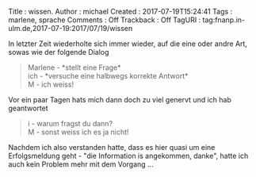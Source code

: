 Title     : wissen.
Author    : michael
Created   : 2017-07-19T15:24:41
Tags      : marlene, sprache
Comments  : Off
Trackback : Off
TagURI    : tag:fnanp.in-ulm.de,2017-07-19:2017/07/19/wissen

In letzter Zeit wiederholte sich immer wieder, auf die eine oder andre
Art, sowas wie der folgende Dialog

> Marlene - \*stellt eine Frage\*  
> ich - \*versuche eine halbwegs korrekte Antwort\*  
> M - ich weiss! 

Vor ein paar Tagen hats mich dann doch zu viel genervt und ich hab
geantwortet

> i - warum fragst du dann?  
> M - sonst weiss ich es ja nicht! 

Nachdem ich also verstanden hatte, dass es hier quasi um eine
Erfolgsmeldung geht - "die Information is angekommen, danke", hatte ich
auch kein Problem mehr mit dem Vorgang ...
